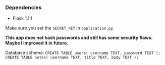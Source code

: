 ### Dependencies

* Flask                    1.1.1

Make sure you set the `SECRET_KEY` in `application.py`.

**This app does not hash passwords and still has some security flaws. Maybe I improved it in future.**

Database schema:
`
CREATE TABLE users(
        username TEXT,
        password TEXT
);
CREATE TABLE notes(
        username TEXT,
        title TEXT,
        body TEXT
);
`